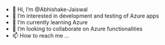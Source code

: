 - 👋 Hi, I’m @Abhishake-Jaiswal
- 👀 I’m interested in development and testing of Azure apps
- 🌱 I’m currently learning Azure
- 💞️ I’m looking to collaborate on Azure functionalities
- 📫 How to reach me ...

<!---
Abhishake-Jaiswal/Abhishake-Jaiswal is a ✨ special ✨ repository because its `README.md` (this file) appears on your GitHub profile.
You can click the Preview link to take a look at your changes.
--->
